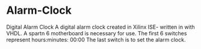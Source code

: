 # Alarm-Clock
Digital Alarm Clock
A digital alarm clock created in Xilinx ISE- written in with VHDL. A spartn 6 motherboard is necessary for use. 
The first 6 switches represent hours:minutes: 00:00
The last switch is to set the alarm clock.
